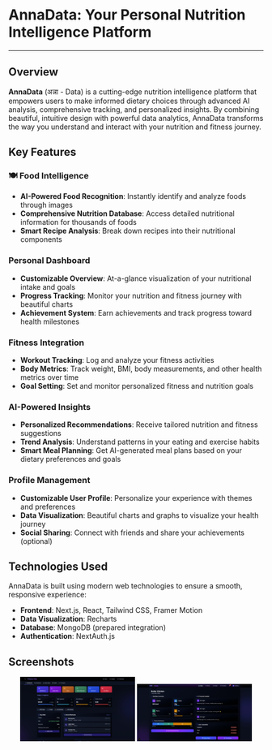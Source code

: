 # AnnaData: Your Personal Nutrition Intelligence Platform

<!-- ![AnnaData Banner](https://raw.githubusercontent.com/NiladriHazra/AnnaData/main/imagesanna/banner.png)


[![GitHub stars](https://img.shields.io/github/stars/NiladriHazra/AnnaData?style=social)](https://github.com/NiladriHazra/AnnaData/stargazers)
[![Twitter Follow](https://img.shields.io/twitter/follow/PixelNiladri?style=social)](https://twitter.com/PixelNiladri)
[![GitHub license](https://img.shields.io/github/license/NiladriHazra/AnnaData?color=blue)](https://github.com/NiladriHazra/AnnaData/blob/main/LICENSE)
[![Version](https://img.shields.io/badge/version-2.4.0-indigo)](https://github.com/NiladriHazra/AnnaData)
[![JavaScript](https://img.shields.io/badge/JavaScript-99.9%25-yellow)](https://github.com/NiladriHazra/AnnaData)

<div align="center">
  <h3>Discover the nutrition behind your food with AI-powered insights</h3>
</div> -->

---

##  Overview

**AnnaData** (अन्ना - Data) is a cutting-edge nutrition intelligence platform that empowers users to make informed dietary choices through advanced AI analysis, comprehensive tracking, and personalized insights. By combining beautiful, intuitive design with powerful data analytics, AnnaData transforms the way you understand and interact with your nutrition and fitness journey.

##  Key Features

### 🍽️ Food Intelligence
- **AI-Powered Food Recognition**: Instantly identify and analyze foods through images
- **Comprehensive Nutrition Database**: Access detailed nutritional information for thousands of foods
- **Smart Recipe Analysis**: Break down recipes into their nutritional components

###  Personal Dashboard
- **Customizable Overview**: At-a-glance visualization of your nutritional intake and goals
- **Progress Tracking**: Monitor your nutrition and fitness journey with beautiful charts
- **Achievement System**: Earn achievements and track progress toward health milestones

###  Fitness Integration
- **Workout Tracking**: Log and analyze your fitness activities
- **Body Metrics**: Track weight, BMI, body measurements, and other health metrics over time
- **Goal Setting**: Set and monitor personalized fitness and nutrition goals

###  AI-Powered Insights
- **Personalized Recommendations**: Receive tailored nutrition and fitness suggestions
- **Trend Analysis**: Understand patterns in your eating and exercise habits
- **Smart Meal Planning**: Get AI-generated meal plans based on your dietary preferences and goals

###  Profile Management
- **Customizable User Profile**: Personalize your experience with themes and preferences
- **Data Visualization**: Beautiful charts and graphs to visualize your health journey
- **Social Sharing**: Connect with friends and share your achievements (optional)

##  Technologies Used

AnnaData is built using modern web technologies to ensure a smooth, responsive experience:

- **Frontend**: Next.js, React, Tailwind CSS, Framer Motion
- **Data Visualization**: Recharts
- **Database**: MongoDB (prepared integration)
- **Authentication**: NextAuth.js

##  Screenshots

<div align="center">
  <img src="imagesanna\fitness.png" width="45%" alt="Dashboard">
  <img src="imagesanna\home.png" width="45%" alt="Food Analysis">
</div>

<!--<div align="center">
  <img src="imagesanna\profile.png" width="45%" alt="Fitness Tracking">
  <img src="imagesanna\recipie.png" width="45%" alt="AI Insights">
</div> -->

<!-- ## 🛠️ Installation and Setup

```bash
# Clone the repository
git clone https://github.com/NiladriHazra/AnnaData.git

# Navigate to the project directory
cd AnnaData

# Install dependencies
npm install

# Set up environment variables
cp .env.example .env.local
# Edit .env.local and add your API keys and configurations

# Run the development server
npm run dev -->
